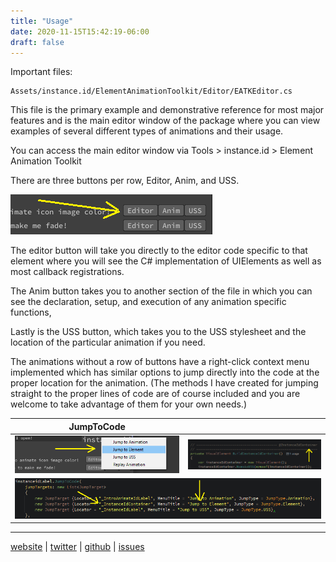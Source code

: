 ```yaml
---
title: "Usage"
date: 2020-11-15T15:42:19-06:00
draft: false
---
```

Important files:

    Assets/instance.id/ElementAnimationToolkit/Editor/EATKEditor.cs
This file is the primary example and demonstrative reference for most major features and is the main editor window of the package
where you can view examples of several different types of animations and their usage.

You can access the main editor window via Tools > instance.id > Element Animation Toolkit

There are three buttons per row, Editor, Anim, and USS.

![row_buttons](/images/eatk/instructions/rowbuttons.png)

The editor button will take you directly to the editor code specific to that element where you will see the C# implementation of UIElements as well as most callback registrations.

The Anim button takes you to another section of the file in which you can see the declaration, setup, and execution of any animation specific functions,

Lastly is the USS button, which takes you to the USS stylesheet and the location of the particular animation if you need.

The animations without a row of buttons have a right-click context menu implemented which has similar options to jump directly into
the code at the proper location for the animation. (The methods I have created for jumping straight to the proper lines of code
are of course included and you are welcome to take advantage of them for your own needs.)  

<div>
<table>
<thead>
<tr>
    <th>JumpToCode  </th>
    <th></th>
</tr>
</thead>
<tbody>
<tr>
    <td><img src ="/images/eatk/instructions/menuitem.png"> </td>
    <td>  <img src ="/images/eatk/instructions/jumptarget.png"> </td>
</tr>
<tr>
    <td colspan="2"> 
     <img src ="/images/eatk/instructions/jumptargetdata.png"> 
    </td>
</tr>
</tbody>
</table>
</div>

---
<i class="fab fa-firefox fa-1x"></i> [website](https://instance.id/) | <i class="fab fa-twitter fa-1x"></i> [twitter](https://twitter.com/instance_id) | <i class="fab fa-github fa-1x"> </i> [github](https://github.com/instance-id) | <i class="fa fa-bug fa-1x"></i> [issues](https://github.com/instance-id/ElementAnimationToolkit/issues?q=) 
